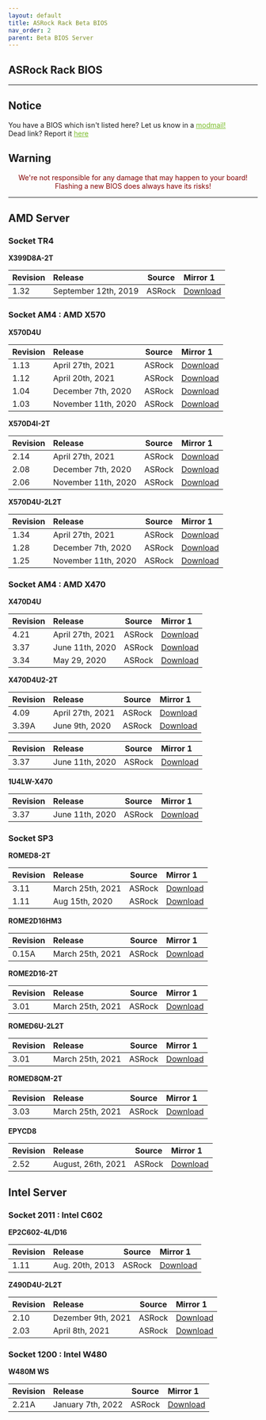 ```yaml
---
layout: default
title: ASRock Rack Beta BIOS
nav_order: 2
parent: Beta BIOS Server
---
```

## ASRock Rack BIOS

***

## Notice
You have a BIOS which isn't listed here? Let us know in a <a style="color:#79bd28" href="https://www.reddit.com/message/compose?to=%2Fr%2FASRock" target="_blank">modmail!</a>  
Dead link? Report it <a style="color:#79bd28" href="https://forms.gle/ApqAN72vS6sxzFnm7" target="_blank">here</a>  

## Warning
<p style="color:#840000;text-align:center">We're not responsible for any damage that may happen to your board! Flashing a new BIOS does always have its risks!</p>

***

## **AMD Server**

### **Socket TR4**

**X399D8A-2T**

Revision|Release|Source|Mirror 1
:--|:--|:--:|:--
1.32|September 12th, 2019|ASRock|[Download](https://drive.google.com/file/d/1DcYBoYEfMktQFqzEZLS1RCwVftu_318J/view?usp=sharing)

### **Socket AM4 : AMD X570**

**X570D4U**

Revision|Release|Source|Mirror 1
:--|:--|:--:|:--
1.13|April 27th, 2021|ASRock|[Download](https://drive.google.com/file/d/1FAKavmmtqISJT4hgUWcF1OG_lEpaaQ05/view?usp=sharing)
1.12|April 20th, 2021|ASRock|[Download](https://drive.google.com/file/d/1JtoA4B_uudj7BGisrwX0FCo079vlz7tZ/view?usp=sharing)
1.04|December 7th, 2020|ASRock|[Download](https://drive.google.com/file/d/11FX48AMoJghZFnav0RqKjp5Q1y6wqhgh/view?usp=sharing)
1.03|November 11th, 2020|ASRock|[Download](https://drive.google.com/file/d/1JhImLn4Obgdo2b443YU7hdXrJcjkd3P6/view?usp=sharing)

**X570D4I-2T**

Revision|Release|Source|Mirror 1
:--|:--|:--:|:--
2.14|April 27th, 2021|ASRock|[Download](https://drive.google.com/file/d/1B3Skkoy_y-NxzNYYknyi9V7uTAEK8Pvf/view?usp=sharing)
2.08|December 7th, 2020|ASRock|[Download](https://drive.google.com/file/d/1ngqr5_yaDX8r3BTrK_wQHtFu90DT2hX5/view?usp=sharing)
2.06|November 11th, 2020|ASRock|[Download](https://drive.google.com/file/d/1K5gMiiwJ1SfMkR5rveUb7rvTChovFUV5/view?usp=sharing)

**X570D4U-2L2T**

Revision|Release|Source|Mirror 1
:--|:--|:--:|:--
1.34|April 27th, 2021|ASRock|[Download](https://drive.google.com/file/d/1VmE8KhE2Lr8mB069N_rLxtEgVQEdCKAQ/view?usp=sharing)
1.28|December 7th, 2020|ASRock|[Download](https://drive.google.com/file/d/1tus1PTYM1GARir6h1wnTmYrGzbk91Mut/view?usp=sharing)
1.25|November 11th, 2020|ASRock|[Download](https://drive.google.com/file/d/1Bl2jVpmZQOrJlWr42y2ECwt8x-7-j4qJ/view?usp=sharing)

### **Socket AM4 : AMD X470**

**X470D4U**

Revision|Release|Source|Mirror 1
:--|:--|:--:|:--
4.21|April 27th, 2021|ASRock|[Download](https://drive.google.com/file/d/133mpuL3R503MwNjzDsN7O_yY2UQhx5RK/view?usp=sharing)
3.37|June 11th, 2020|ASRock|[Download](https://drive.google.com/file/d/1YGQssl5qFfGAh5y1SQdG_y-nHIKQjcyK/view?usp=sharing)
3.34|May 29, 2020|ASRock|[Download](https://drive.google.com/file/d/166aG_zd5Zzbmkaa3nT8i8ZID6HJUptg4/view?usp=sharing)

**X470D4U2-2T**

Revision|Release|Source|Mirror 1
:--|:--|:--:|:--
4.09|April 27th, 2021|ASRock|[Download](https://drive.google.com/file/d/1oci8S2zXG7xQNwKoGkpUEAJ8atH8cj4a/view?usp=sharing)
3.39A|June 9th, 2020|ASRock|[Download](https://drive.google.com/file/d/17tdL43HzBcPJ-R1Jny0J0x7-TzBhk6-7/view?usp=sharing)

Revision|Release|Source|Mirror 1
:--|:--|:--:|:--
3.37|June 11th, 2020|ASRock|[Download](https://drive.google.com/file/d/1MJ0tEskqIPds87ux3sTXlzdCX_VMZ4eA/view?usp=sharing)

**1U4LW-X470**

Revision|Release|Source|Mirror 1
:--|:--|:--:|:--
3.37|June 11th, 2020|ASRock|[Download](https://drive.google.com/file/d/1puCDsCbIZA2yEqwF0FhDqoWPHd7XOACv/view?usp=sharing)

### **Socket SP3**

**ROMED8-2T**

Revision|Release|Source|Mirror 1
:--|:--|:--:|:--
3.11|March 25th, 2021|ASRock|[Download](https://drive.google.com/file/d/1yku39ks5yZVAPo6gbK5VlpV1cDYgeDP3/view?usp=sharing)
1.11|Aug 15th, 2020|ASRock|[Download](https://drive.google.com/file/d/1DcYBoYEfMktQFqzEZLS1RCwVftu_318J/view?usp=sharing)

**ROME2D16HM3**

Revision|Release|Source|Mirror 1
:--|:--|:--:|:--
0.15A|March 25th, 2021|ASRock|[Download](https://drive.google.com/file/d/1JVgm_u9LxUvJcLbooJ8qclLRBk8odjBf/view?usp=sharing)

**ROME2D16-2T**

Revision|Release|Source|Mirror 1
:--|:--|:--:|:--
3.01|March 25th, 2021|ASRock|[Download](https://drive.google.com/file/d/1XXpUTrMjvPoYvdDoJquRUfSHKWTTOAWG/view?usp=sharing)

**ROMED6U-2L2T**

Revision|Release|Source|Mirror 1
:--|:--|:--:|:--
3.01|March 25th, 2021|ASRock|[Download](https://drive.google.com/file/d/1htAnptbBa4Y2n5T-4vtJ6Bhu5iJ3DYNM/view?usp=sharing)

**ROMED8QM-2T**

Revision|Release|Source|Mirror 1
:--|:--|:--:|:--
3.03|March 25th, 2021|ASRock|[Download](https://drive.google.com/file/d/1h_vMrMLvxKhQBjQX98nOaBaQaBfK7ZTA/view?usp=sharing)

**EPYCD8**

Revision|Release|Source|Mirror 1
:--|:--|:--:|:--
2.52|August, 26th, 2021|ASRock|[Download](https://drive.google.com/file/d/1N6vRjxAVIZe08_NxKdscaXg5E0awPrGa/view?usp=sharing)

## **Intel Server**

### **Socket 2011 : Intel C602**

**EP2C602-4L/D16**

Revision|Release|Source|Mirror 1
:--|:--|:--:|:--
1.11|Aug. 20th, 2013|ASRock|[Download](https://drive.google.com/file/d/1eSV3odl3EkeMeTNw9bb1s-jP5Ryj7HKX/view?usp=sharing)

**Z490D4U-2L2T**

Revision|Release|Source|Mirror 1
:--|:--|:--:|:--
2.10|Dezember 9th, 2021|ASRock|[Download](https://drive.google.com/file/d/1Do3Ia33k1IHoEaecOQQQoTCKJZdO27Rd/view?usp=sharing)
2.03|April 8th, 2021|ASRock|[Download](https://drive.google.com/file/d/1HDtNW_gN0LkHxIB8eSjnDdWZk73fcreR/view?usp=sharing)

### **Socket 1200 : Intel W480**

**W480M WS**

Revision|Release|Source|Mirror 1
:--|:--|:--:|:--
2.21A|January 7th, 2022|ASRock|[Download](https://drive.google.com/file/d/1HZ_J7zkD-77IpVRrkmL7CDz-Ay6rTW3g/view?usp=sharing)